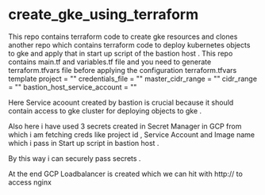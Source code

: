 # create_gke_using_terraform
This repo contains terraform code to create gke resources and clones another repo which contains terraform code to 
deploy kubernetes objects to gke and apply that in start up script of the bastion host .
This repo contains main.tf and variables.tf file and you need to generate terraform.tfvars file before applying the configuration 
terraform.tfvars template 
project = "<your-gcp-project-id>"
credentials_file = "<path-to-creds-file-used-by-terraform>"
master_cidr_range = "<gke-cluster-master-cidr>"
cidr_range = "<subnet-cidr>"
bastion_host_service_account = "<service-account-of-bastion>"

Here Service acoount created by bastion is crucial because it should contain access to gke cluster for deploying objects to gke .

Also here i have used 3 secrets created in Secret Manager in GCP from which i am fetching creds like project id , Service Account 
and Image name which i pass in Start up script in bastion host .

By this way i can securely pass secrets .

At the end GCP Loadbalancer is created which we can hit with http://<lb-ip> to access nginx 
